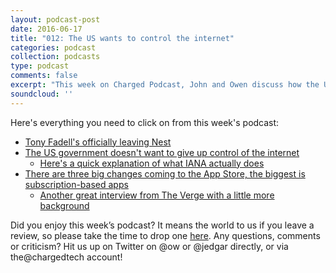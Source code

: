 ```yaml
---
layout: podcast-post
date: 2016-06-17
title: "012: The US wants to control the internet"
categories: podcast
collection: podcasts
type: podcast
comments: false
excerpt: "This week on Charged Podcast, John and Owen discuss how the US government might go back on a plan to release its control of the internet and Apple's WWDC event."
soundcloud: ''
---
```

Here's everything you need to click on from this week's podcast:
<ul>
 	<li><a href="http://www.theverge.com/2016/6/7/11874670/nest-founder-tony-fadell-leaving-google-alphabet">Tony Fadell's officially leaving Nest</a></li>
 	<li><a href="http://domainnamewire.com/2016/06/08/ted-cruz-duffy-present-bill-nix-iana-transition/">The US government doesn't want to give up control of the internet</a>
<ul>
 	<li><a href="http://whatismyipaddress.com/iana">Here's a quick explanation of what IANA actually does</a></li>
</ul>
</li>
 	<li><a href="https://daringfireball.net/2016/06/the_new_app_store">There are three big changes coming to the App Store, the biggest is subscription-based apps</a>
<ul>
 	<li><a href="http://www.theverge.com/2016/6/8/11880730/apple-app-store-subscription-update-phil-schiller-interview">Another great interview from The Verge with a little more background</a></li>
</ul>
</li>
</ul>
Did you enjoy this week’s podcast? It means the world to us if you leave a review, so please take the time to drop one <a href="https://itunes.apple.com/nz/podcast/charged-tech-podcast/id1090693983">here</a>. Any questions, comments or criticism? Hit us up on Twitter on @ow or @jedgar directly, or via the@chargedtech account!